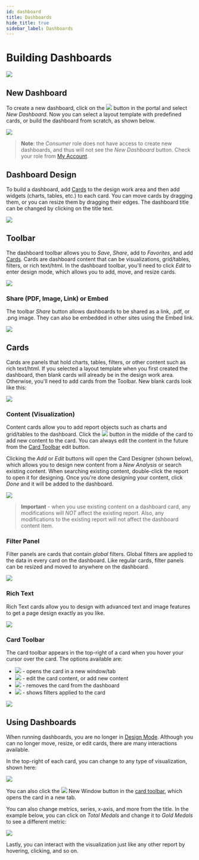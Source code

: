```yaml
---
id: dashboard
title: Dashboards
hide_title: true
sidebar_label: Dashboards
---
```


# Building Dashboards

![](/img/dashboard/dashboard.png)

## New Dashboard

To create a new dashboard, click on the *![](/img/portal/new.png)* button in the portal and select *New Dashboard*. Now you can select a layout template with predefined cards, or build the dashboard from scratch, as shown below.

![](/img/dashboard/layouts.png)

> **Note**: the *Consumer* role does not have access to create new dashboards, and thus will not see the *New Dashboard* button. Check your role from [My Account](portal.md#user).

## Dashboard Design

To build a dashboard, add [Cards](#cards) to the design work area and then add widgets (charts, tables, etc.) to each card. You can move cards by dragging them, or you can resize them by dragging their edges. The dashboard title can be changed by clicking on the title text.

![](/img/dashboard/design.png)

## Toolbar

The dashboard toolbar allows you to *Save*, *Share*, add to *Favorites*, and add [Cards](#cards). Cards are dashboard content that can be visualizations, grid/tables, filters, or rich text/html. In the dashboard toolbar, you'll need to click *Edit* to enter design mode, which allows you to add, move, and resize cards.

*![](/img/dashboard/toolbar.png)*

### Share (PDF, Image, Link) or Embed

The toolbar *Share* button allows dashboards to be shared as a link, .pdf, or .png image. They can also be embedded in other sites using the Embed link.

![](/img/dashboard/share.png)

## Cards

Cards are panels that hold charts, tables, filters, or other content such as rich text/html. If you selected a layout template when you first created the dashboard, then blank cards will already be in the design work area. Otherwise, you'll need to add cards from the Toolbar. New blank cards look like this:

*![](/img/dashboard/card.png)*

### Content (Visualization)

Content cards allow you to add report objects such as charts and grid/tables to the dashboard. Click the *![](/img/dashboard/card_addcontent.png)* button in the middle of the card to add new content to the card. You can always edit the content in the future from the [Card Toolbar](#card-toolbar) edit button.

Clicking the *Add* or *Edit* buttons will open the Card Designer (shown below), which allows you to design new content from a *New Analysis* or search existing content. When searching existing content, double-click the report to open it for designing. Once you're done designing your content, click *Done* and it will be added to the dashboard.

![](/img/dashboard/card_designer.png)

> **Important** - when you use existing content on a dashboard card, any modifications will *NOT* affect the existing report. Also, any modifications to the existing report will not affect the dashboard content item.

### Filter Panel

Filter panels are cards that contain *global* filters. Global filters are applied to the data in every card on the dashboard. Like regular cards, filter panels can be resized and moved to anywhere on the dashboard.

![](/img/dashboard/filter_panel.png)

### Rich Text

Rich Text cards allow you to design with advanced text and image features to get a page design exactly as you like.

![](/img/dashboard/card_richtext.png)

### Card Toolbar

The card toolbar appears in the top-right of a card when you hover your cursor over the card. The options available are:
* *![](/img/dashboard/card_newwindow.png)* - opens the card in a new window/tab
* *![](/img/dashboard/card_edit.png)* - edit the card content, or add new content
* *![](/img/dashboard/card_delete.png)* - removes the card from the dashboard
* *![](/img/dashboard/card_filters.png)* - shows filters applied to the card

![](/img/dashboard/card_filters_detail.png)


## Using Dashboards

When running dashboards, you are no longer in [Design Mode](#dashboard-design). Although you can no longer move, resize, or edit cards, there are many interactions available.

In the top-right of each card, you can change to any type of visualization, shown here:

*![](/img/dashboard/viz_selector.png)*

You can also click the *![](/img/dashboard/card_newwindow.png)* New Window button in the [card toolbar](#card-toolbar), which opens the card in a new tab.

You can also change metrics, series, x-axis, and more from the title. In the example below, you can click on *Total Medals* and change it to *Gold Medals* to see a different metric:

*![](/img/dashboard/changedata.png)*

Lastly, you can interact with the visualization just like any other report by hovering, clicking, and so on.

